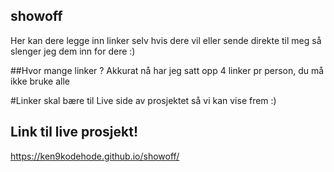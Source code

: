 ## showoff
Her kan dere legge inn linker selv hvis dere vil eller sende direkte til meg så slenger jeg dem inn for dere :)


##Hvor mange linker ?
Akkurat nå har jeg satt opp 4 linker pr person, du må ikke bruke alle

#Linker skal bære til Live side av prosjektet så vi kan vise frem :)

## Link til live prosjekt!
https://ken9kodehode.github.io/showoff/